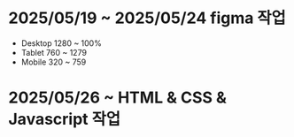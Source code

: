 # 2025/05/19 ~ 2025/05/24 figma 작업
* Desktop 1280 ~ 100%
* Tablet 760 ~ 1279
* Mobile 320 ~ 759
# 2025/05/26 ~ HTML & CSS & Javascript 작업
